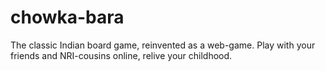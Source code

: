 # chowka-bara
The classic Indian board game, reinvented as a web-game. Play with your friends and NRI-cousins online, relive your childhood.
